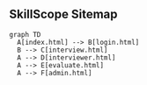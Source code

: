 ## SkillScope Sitemap

```mermaid
graph TD
  A[index.html] --> B[login.html]
  B --> C[interview.html]
  A --> D[interviewer.html]
  A --> E[evaluate.html]
  A --> F[admin.html]
